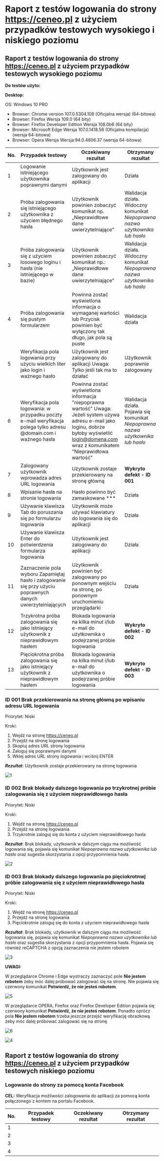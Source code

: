 # Raport z testów logowania do strony https://ceneo.pl z użyciem przypadków testowych wysokiego i niskiego poziomu #

## Raport z testów logowania do strony https://ceneo.pl z użyciem przypadków testowych wysokiego poziomu ##

**Do testów użyto:**

**Desktop:**

OS: Windows 10 PRO
 - Browser: Chrome version 107.0.5304.108 (Oficjalna wersja) (64-bitowa)
 - Browser: Firefox Wersja 109.0 (64 bity)
 - Browser: Firefox Developer Edition Wersja 108.0b6 (64 bity)
 - Browser: Microsoft Edge Wersja 107.0.1418.56 (Oficjalna kompilacja) (wersja 64-bitowa)
 - Browser: Opera Wersja Wersja:94.0.4606.37 (wersja 64-bitowa)


| No. |	Przypadek testowy |Oczekiwany rezultat|	Otrzymany rezultat |
|----|---------|--------|---------|
|1 |  Logowanie istniejącego użytkownika poprawnymi danymi |	Użytkownik jest zalogowany do aplikacji | Działa|
|2 |  Próba zalogowania się istniejącego użytkownika z użyciem błędnego hasła | Użytkownik powinien zobaczyć komunikat np. „Nieprawidłowe dane uwierzytelniające” | Walidacja działa. Widoczny komunikat _Niepoprawna nazwa użytkownika lub hasło_|
|3 |	Próba zalogowania się z użyciem losowego loginu i hasła (nie istniejącego w bazie) | Użytkownik powinien zobaczyć komunikat np.: „Nieprawidłowe dane uwierzytelniające” | Walidacja działa. Widoczny komunikat _Niepoprawna nazwa użytkownika lub hasło_|
|4 |	Próba zalogowania się pustym formularzem | Powinna zostać wyświetlona informacja o wymaganej wartości lub Przycisk powinien być wyłączony tak długo, jak pola są puste | Walidacja działa|
|5 |	Weryfikacja pola logowania przy użyciu wielkich liter jako login i ważnego hasło | Użytkownik jest zalogowany do aplikacji Uwaga: Tylko jeśli tak ma to działać | Użytkownik poprawnie zalogowany|
|6 |	Weryfikacja pola logowania: w przypadku poczty e-mail weryfikacja polega tylko adresu @domain.com i ważnego hasła | Powinna zostać wyświetlona informacja "niepoprawna wartość" Uwaga: Jeżeli system używa adresu e-mail jako loginu, dobrze byłoby wyświetlić login@domena.com wraz z komunikatem "Nieprawidłowa wartość" | Walidacja działa. Pojawia się komunikat _Niepoprawna nazwa użytkownika lub hasło_|
|7 |	Zalogowany użytkownik wprowadza adres URL logowania | Użytkownik zostaje przekierowany na stronę główną| **Wykryto defekt - ID 001** |
|8 |	Wpisanie hasła na stronie logowania |	Hasło powinno być zamaskowane *** | Działa | 
|9 |	Używanie klawisza Tab do poruszania się po formularzu logowania |  Użytkownik może używać klawiatury do logowania się do aplikacji |	Działa|
|10 |	Używanie klawisza Enter do potwierdzenia formularza logowania | Użytkownik jest zalogowany do aplikacji	| Działa|
|11	| Zaznaczenie pola wyboru Zapamiętaj hasło i zalogowanie się przy użyciu poprawnych danych uwierzytelniających | Użytkownik powinien być zalogowany po ponownym wejściu na stronę, po ponownym uruchomieniu przeglądarki | Działa|
|12	| Trzykrotna próba zalogowania się jako istniejący użytkownik z nieprawidłowym hasłem | Blokada logowania na kilka minut i/lub e-mail do użytkownika o podejrzanej próbie logowania| **Wykryto defekt - ID 002** |
|13 | Pięciokrotna próba zalogowania się jako istniejący użytkownik z nieprawidłowym hasłem | Blokada logowania na kilka minut i/lub e-mail do użytkownika o podejrzanej próbie logowania|**Wykryto defekt - ID 003** |

### ID 001 Brak przekierowania na stronę główną po wpisaniu adresu URL logowania ###

Priorytet: Niski

Kroki:

1. Wejdź na stronę https://ceneo.pl
2. Przejdż na stronę logowania 
3. Skopiuj adres URL strony logowania
4. Zaloguj się poprawnymi danymi 
5. Wklej adres URL strony logowania i wciśnij ENTER

**_Rezultat_**: Użytkownik zostaje przekierowany na stronę logowania

![1](https://user-images.githubusercontent.com/118970045/213262691-a77dc0bd-a075-437f-bb24-b4bbd1f13c6f.png)


### ID 002 Brak blokady dalszego logowania po trzykrotnej próbie zalogowania się z użyciem nieprawidłowego hasła ###

Priorytet: Niski

Kroki:

1. Wejdź na stronę https://ceneo.pl
2. Przejdż na stronę logowania 
3. Trzykrotnie zaloguj się do konta z użyciem nieprawidłowego hasła

**_Rezultat_**: Brak blokady, użytkownik w dalszym ciągu ma możliwość logowania się, pojawia się komunikat _Niepoprawna nazwa użytkownika lub hasło_ oraz sugestia skorzystania z opcji przypomnienia hasła.

![2](https://user-images.githubusercontent.com/118970045/213248247-0dde9824-7598-4809-b83d-a3c55b6d8ee3.png)


### ID 003 Brak blokady dalszego logowania po pięciokrotnwj próbie zalogowania się z użyciem nieprawidłowego hasła ###

Priorytet: Niski

Kroki:

1. Wejdź na stronę https://ceneo.pl
2. Przejdż na stronę logowania 
3. Pięciokrotnie zaloguj się do konta z użyciem nieprawidłowego hasła

**_Rezultat_**: Brak blokady, użytkownik w dalszym ciągu ma możliwość logowania się, pojawia się komunikat _Niepoprawna nazwa użytkownika lub hasło_ oraz sugestia skorzystania z opcji przypomnienia hasła. Pojawia się również reCAPTCHA z opcją zaznaczenia nie jestem robotem

![3](https://user-images.githubusercontent.com/118970045/213262979-efd5f772-5813-4ada-942a-f8073a75e71c.png)


**UWAGI:**

W przeglądarce Chrome i Edge wystraczy zaznaczyć pole **Nie jestem robotem** żeby móc dalej próbować zalogować się na stronę. Nie pojawia się czerwony komunikat **Potwierdź, że nie jesteś robotem**.

![5](https://user-images.githubusercontent.com/118970045/213263115-0f1baadb-e3d8-456f-b812-522fd0d3702d.png)


W przeglądarce OPERA, Firefox oraz Firefox Developer Edition  pojawia się czerwony komunikat **Potwierdź, że nie jesteś robotem**. Ponadto oprócz pola **Nie jestem robotem**  trzeba jeszcze przejść weryfikację obrazkową żeby móc dalej próbować zalogować się na stronę

![6](https://user-images.githubusercontent.com/118970045/213261337-4cdea001-e06e-40f0-af09-05921f3fef3e.png)

![4](https://user-images.githubusercontent.com/118970045/213261231-cb91e8bf-a473-418b-bfb6-cc0ee19c3c03.png)


## Raport z testów logowania do strony https://ceneo.pl z użyciem przypadków testowych niskiego poziomu ##

### Logowanie do strony za pomocą konta Facebook ###

**CEL:** Weryfikacja możliwości zalogowania do aplikacji za pomocą konta połączonego z kontem na portalu Facebook.

| No. |	Przypadek testowy |Oczekiwany rezultat|	Otrzymany rezultat |
|----|---------|--------|---------|
|1 |   |	 | |
|2 |   |  | |
|3 |	 |  | |
|4 |	 |  | |
